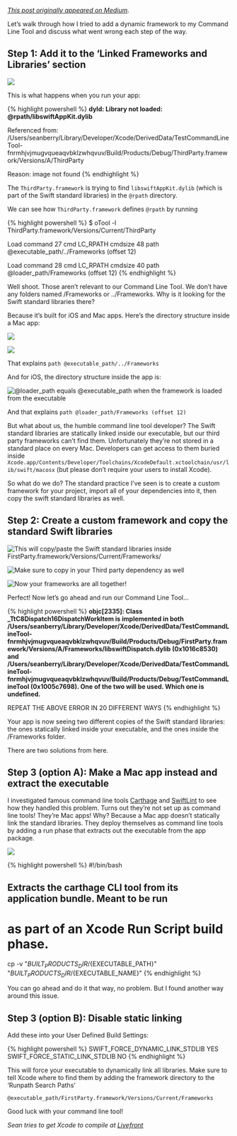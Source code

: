 *[This post originally appeared on Medium](https://medium.com/livefront/how-to-add-a-dynamic-swift-framework-to-a-command-line-tool-bab6426d6c31)*.

Let’s walk through how I tried to add a dynamic framework to my Command Line Tool and discuss what went wrong each step of the way.

## Step 1: Add it to the ‘Linked Frameworks and Libraries’ section

![](/assets/images/how-to-add-a-dynamic-swift-framework-to-a-command-line-tool/1_eh-w7XAp3ej_Id9_rVjYA.png)

This is what happens when you run your app:

{% highlight powershell %}
**dyld: Library not loaded: @rpath/libswiftAppKit.dylib**

Referenced from: /Users/seanberry/Library/Developer/Xcode/DerivedData/TestCommandLineTool-fnrmhjvjmugvqueaqvbklzwhqvuv/Build/Products/Debug/ThirdParty.framework/Versions/A/ThirdParty

Reason: image not found
{% endhighlight %}

The `ThirdParty.framework` is trying to find `libswiftAppKit.dylib` (which is part of the Swift standard libraries) in the `@rpath` directory.

We can see how `ThirdParty.framework` defines `@rpath` by running

{% highlight powershell %}
$ oTool -l ThirdParty.framework/Versions/Current/ThirdParty

Load command 27
cmd LC_RPATH
cmdsize 48
path @executable_path/../Frameworks (offset 12)

Load command 28
cmd LC_RPATH
cmdsize 40
path @loader_path/Frameworks (offset 12)
{% endhighlight %}

Well shoot. Those aren’t relevant to our Command Line Tool. We don’t have any folders named /Frameworks or ../Frameworks. Why is it looking for the Swift standard libraries there?

Because it’s built for iOS and Mac apps. Here’s the directory structure inside a Mac app:

![](/assets/images/how-to-add-a-dynamic-swift-framework-to-a-command-line-tool/15CYsM3KN3Y0hgmlVlIHMJw.png)

![](/assets/images/how-to-add-a-dynamic-swift-framework-to-a-command-line-tool/15z5SNlgkJeyWCKUZeK7rFw.png)

That explains `path @executable_path/../Frameworks`

And for iOS, the directory structure inside the app is:

![@loader_path equals @executable_path when the framework is loaded from the executable](/assets/images/how-to-add-a-dynamic-swift-framework-to-a-command-line-tool/1wZOXeUuBQmb30f4Mu9m10A.png)

And that explains `path @loader_path/Frameworks (offset 12)`

But what about us, the humble command line tool developer? The Swift standard libraries are statically linked inside our executable, but our third party frameworks can’t find them. Unfortunately they’re not stored in a standard place on every Mac. Developers can get access to them buried inside `Xcode.app/Contents/Developer/Toolchains/XcodeDefault.xctoolchain/usr/lib/swift/macosx` (but please don’t require your users to install Xcode).

So what do we do? The standard practice I’ve seen is to create a custom framework for your project, import all of your dependencies into it, then copy the swift standard libraries as well.

## Step 2: Create a custom framework and copy the standard Swift libraries

![This will copy/paste the Swift standard libraries inside FirstParty.framework/Versions/Current/Frameworks/](/assets/images/how-to-add-a-dynamic-swift-framework-to-a-command-line-tool/1MsF9fJQ3U9bAQQxf3HpDzw.png)

![Make sure to copy in your Third party dependency as well](/assets/images/how-to-add-a-dynamic-swift-framework-to-a-command-line-tool/1TTZXIeZiD8PGHdMXmY01KQ.png)

![Now your frameworks are all together!](/assets/images/how-to-add-a-dynamic-swift-framework-to-a-command-line-tool/1qMoEdH8-iCRGZICQpJJiog.png)

Perfect! Now let’s go ahead and run our Command Line Tool…

{% highlight powershell %}
**objc[2335]: Class _TtC8Dispatch16DispatchWorkItem is implemented in both /Users/seanberry/Library/Developer/Xcode/DerivedData/TestCommandLineTool-fnrmhjvjmugvqueaqvbklzwhqvuv/Build/Products/Debug/FirstParty.framework/Versions/A/Frameworks/libswiftDispatch.dylib (0x1016c8530) and /Users/seanberry/Library/Developer/Xcode/DerivedData/TestCommandLineTool-fnrmhjvjmugvqueaqvbklzwhqvuv/Build/Products/Debug/TestCommandLineTool (0x1005c7698). One of the two will be used. Which one is undefined.**

REPEAT THE ABOVE ERROR IN 20 DIFFERENT WAYS
{% endhighlight %}


Your app is now seeing two different copies of the Swift standard libraries: the ones statically linked inside your executable, and the ones inside the /Frameworks folder.

There are two solutions from here.

## Step 3 (option A): Make a Mac app instead and extract the executable

I investigated famous command line tools [Carthage](https://github.com/Carthage/Carthage) and [SwiftLint](https://github.com/realm/SwiftLint) to see how they handled this problem. Turns out they’re not set up as command line tools! They’re Mac apps! Why? Because a Mac app doesn’t statically link the standard libraries. They deploy themselves as command line tools by adding a run phase that extracts out the executable from the app package.

![](/assets/images/how-to-add-a-dynamic-swift-framework-to-a-command-line-tool/1_d-qG2cKZP64_Xgcs_r9JA.png)

{% highlight powershell %}
#!/bin/bash
## Extracts the carthage CLI tool from its application bundle. Meant to be run
# as part of an Xcode Run Script build phase.

cp -v "${BUILT_PRODUCTS_DIR}/${EXECUTABLE_PATH}" "${BUILT_PRODUCTS_DIR}/${EXECUTABLE_NAME}"
{% endhighlight %}


You can go ahead and do it that way, no problem. But I found another way around this issue.

## Step 3 (option B): Disable static linking

Add these into your User Defined Build Settings:

{% highlight powershell %}
SWIFT_FORCE_DYNAMIC_LINK_STDLIB YES
SWIFT_FORCE_STATIC_LINK_STDLIB NO
{% endhighlight %}


This will force your executable to dynamically link all libraries. Make sure to tell Xcode where to find them by adding the framework directory to the ‘Runpath Search Paths’

`@executable_path/FirstParty.framework/Versions/Current/Frameworks`

Good luck with your command line tool!

*Sean tries to get Xcode to compile at [Livefront](http://www.livefront.com)*
